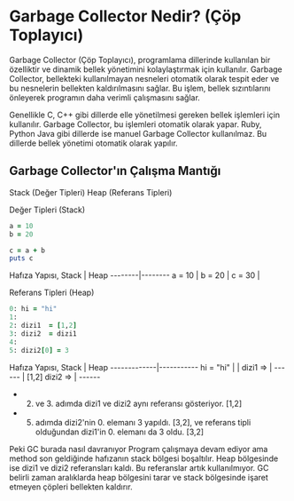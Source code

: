 # Garbage Collector Nedir? (Çöp Toplayıcı)

Garbage Collector (Çöp Toplayıcı), programlama dillerinde kullanılan bir özelliktir ve dinamik bellek yönetimini kolaylaştırmak için kullanılır.
Garbage Collector, bellekteki kullanılmayan nesneleri otomatik olarak tespit eder ve bu nesnelerin bellekten kaldırılmasını sağlar. Bu işlem, bellek sızıntılarını önleyerek programın daha verimli çalışmasını sağlar.

Genellikle C, C++ gibi dillerde elle yönetilmesi gereken bellek işlemleri için kullanılır. Garbage Collector, bu işlemleri otomatik olarak yapar.
Ruby, Python Java gibi dillerde ise manuel Garbage Collector kullanılmaz. Bu dillerde bellek yönetimi otomatik olarak yapılır.

## Garbage Collector'ın Çalışma Mantığı
Stack (Değer Tipleri)
Heap (Referans Tipleri)

Değer Tipleri (Stack)
```ruby
a = 10
b = 20

c = a + b
puts c
```
Hafıza Yapısı,
Stack   |  Heap
--------|--------
a = 10  |
b = 20  |
c = 30  |

Referans Tipleri (Heap)
```ruby
0: hi = "hi"
1:
2: dizi1  = [1,2]
3: dizi2  = dizi1
4:
5: dizi2[0] = 3
```

Hafıza Yapısı,
Stack        |  Heap
-------------|-----------
hi = "hi"    |
             |
dizi1   =>   | ------
             | [1,2]
dizi2   =>   | ------

- 2. ve 3. adımda dizi1 ve dizi2 aynı referansı gösteriyor. [1,2]
- 5. adımda dizi2'nin 0. elemanı 3 yapıldı. [3,2], ve referans tipli olduğundan dizi1'in 0. elemanı da 3 oldu. [3,2]

Peki GC burada nasıl davranıyor
Program çalışmaya devam ediyor ama method son geldiğinde hafızanın stack bölgesi boşaltılır. Heap bölgesinde ise dizi1 ve dizi2 referansları kaldı. Bu referanslar artık kullanılmıyor. 
GC belirli zaman aralıklarda heap bölgesini tarar ve stack bölgesinde işaret etmeyen çöpleri bellekten kaldırır.

